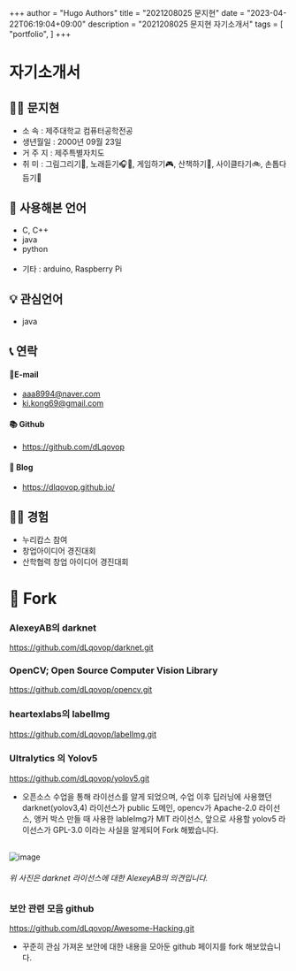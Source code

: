 +++
author = "Hugo Authors"
title = "2021208025 문지현"
date = "2023-04-22T06:19:04+09:00"
description = "2021208025 문지현 자기소개서"
tags = [
    "portfolio",
]
+++

# 자기소개서

## 🙋‍♀️ 문지현

- 소 속 : 제주대학교 컴퓨터공학전공
- 생년월일 : 2000년 09월 23일
- 거 주 지 : 제주특별자치도
- 취 미 : 그림그리기🎨, 노래듣기🎧🎵, 게임하기🎮, 산책하기🏃‍, 사이클타기🚲, 손톱다듬기💅

## 💬 사용해본 언어

- C, C++
- java
- python <br><br>
- 기타 : arduino, Raspberry Pi

## 💡 관심언어

- java

## 📞 연락

#### 📧E-mail

- aaa8994@naver.com
- ki.kong69@gmail.com

#### 📚 Github

- https://github.com/dLqovop

#### 📖 Blog

- https://dlqovop.github.io/

## 👩‍💻 경험

- 누리캅스 참여
- 창업아이디어 경진대회
- 산학협력 창업 아이디어 경진대회

# 🍴 Fork

### AlexeyAB의 darknet

https://github.com/dLqovop/darknet.git

### OpenCV; Open Source Computer Vision Library

https://github.com/dLqovop/opencv.git

### heartexlabs의 labelImg

https://github.com/dLqovop/labelImg.git

### Ultralytics 의 Yolov5

https://github.com/dLqovop/yolov5.git

- 오픈소스 수업을 통해 라이선스를 알게 되었으며, 수업 이후 딥러닝에 사용했던 darknet(yolov3,4) 라이선스가 public 도메인, opencv가 Apache-2.0 라이선스, 앵커 박스 만들 때 사용한 lableImg가 MIT 라이선스, 앞으로 사용할 yolov5 라이선스가 GPL-3.0 이라는 사실을 알게되어 Fork 해봤습니다. <br><br>

![image](https://user-images.githubusercontent.com/126761271/229981748-8b1b72b3-16b9-4d88-b414-68d1f5a22516.png)

###### 위 사진은 darknet 라이선스에 대한 AlexeyAB의 의견입니다.

### 보안 관련 모음 github

https://github.com/dLqovop/Awesome-Hacking.git

- 꾸준히 관심 가져온 보안에 대한 내용을 모아둔 github 페이지를 fork 해보았습니다.

